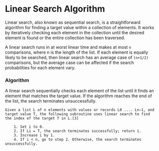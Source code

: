 # Linear Search Algorithm
Linear search, also known as sequential search, is a straightforward algorithm for finding a target value within a collection of elements. It works by iteratively checking each element in the collection until the desired element is found or the entire collection has been traversed.

A linear search runs in at worst linear time and makes at most `n` comparisons, where n is the length of the list. If each element is equally likely to be searched, then linear search has an average case of 
`(n+1/2)` comparisons, but the average case can be affected if the search probabilities for each element vary.

### Algorithm
A linear search sequentially checks each element of the list until it finds an element that matches the target value. If the algorithm reaches the end of the list, the search terminates unsuccessfully.

```
Given a list L of n elements with values or records L0 .... Ln−1, and target value T, the following subroutine uses linear search to find the index of the target T in L.[3]

    1. Set i to 0.
    2. If Li = T, the search terminates successfully; return i.
    3. Increase i by 1.
    4. If i < n, go to step 2. Otherwise, the search terminates unsuccessfully.
```

